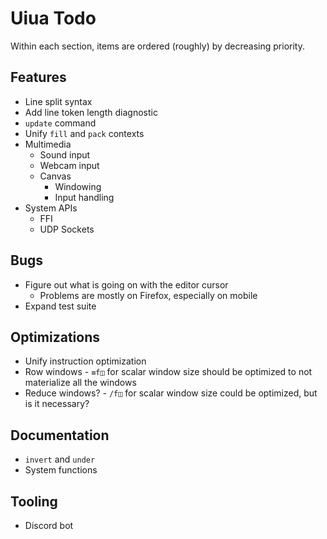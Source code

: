 # Uiua Todo
Within each section, items are ordered (roughly) by decreasing priority.

## Features
- Line split syntax
- Add line token length diagnostic
- `update` command
- Unify `fill` and `pack` contexts
- Multimedia
  - Sound input
  - Webcam input
  - Canvas
    - Windowing
    - Input handling
- System APIs
  - FFI
  - UDP Sockets

## Bugs
- Figure out what is going on with the editor cursor
  - Problems are mostly on Firefox, especially on mobile
- Expand test suite

## Optimizations
- Unify instruction optimization
- Row windows - `≡f◫` for scalar window size should be optimized to not materialize all the windows
- Reduce windows? - `/f◫` for scalar window size could be optimized, but is it necessary?

## Documentation
- `invert` and `under`
- System functions

## Tooling
- Discord bot
